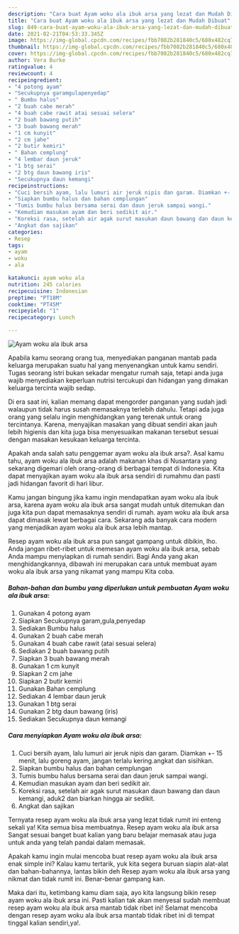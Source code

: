 ```yaml
---
description: "Cara buat Ayam woku ala ibuk arsa yang lezat dan Mudah Dibuat"
title: "Cara buat Ayam woku ala ibuk arsa yang lezat dan Mudah Dibuat"
slug: 849-cara-buat-ayam-woku-ala-ibuk-arsa-yang-lezat-dan-mudah-dibuat
date: 2021-02-21T04:53:33.345Z
image: https://img-global.cpcdn.com/recipes/fbb7082b281840c5/680x482cq70/ayam-woku-ala-ibuk-arsa-foto-resep-utama.jpg
thumbnail: https://img-global.cpcdn.com/recipes/fbb7082b281840c5/680x482cq70/ayam-woku-ala-ibuk-arsa-foto-resep-utama.jpg
cover: https://img-global.cpcdn.com/recipes/fbb7082b281840c5/680x482cq70/ayam-woku-ala-ibuk-arsa-foto-resep-utama.jpg
author: Vera Burke
ratingvalue: 4
reviewcount: 4
recipeingredient:
- "4 potong ayam"
- "Secukupnya garamgulapenyedap"
- " Bumbu halus"
- "2 buah cabe merah"
- "4 buah cabe rawit atai sesuai selera"
- "2 buah bawang putih"
- "3 buah bawang merah"
- "1 cm kunyit"
- "2 cm jahe"
- "2 butir kemiri"
- " Bahan cemplung"
- "4 lembar daun jeruk"
- "1 btg serai"
- "2 btg daun bawang iris"
- "Secukupnya daun kemangi"
recipeinstructions:
- "Cuci bersih ayam, lalu lumuri air jeruk nipis dan garam. Diamkan +- 15 menit, lalu goreng ayam, jangan terlalu kering.angkat dan sisihkan."
- "Siapkan bumbu halus dan bahan cemplungan"
- "Tumis bumbu halus bersama serai dan daun jeruk sampai wangi."
- "Kemudian masukan ayam dan beri sedikit air."
- "Koreksi rasa, setelah air agak surut masukan daun bawang dan daun kemangi, aduk2 dan biarkan hingga air sedikit."
- "Angkat dan sajikan"
categories:
- Resep
tags:
- ayam
- woku
- ala

katakunci: ayam woku ala 
nutrition: 245 calories
recipecuisine: Indonesian
preptime: "PT18M"
cooktime: "PT45M"
recipeyield: "1"
recipecategory: Lunch

---
```



![Ayam woku ala ibuk arsa](https://img-global.cpcdn.com/recipes/fbb7082b281840c5/680x482cq70/ayam-woku-ala-ibuk-arsa-foto-resep-utama.jpg)

Apabila kamu seorang orang tua, menyediakan panganan mantab pada keluarga merupakan suatu hal yang menyenangkan untuk kamu sendiri. Tugas seorang istri bukan sekadar mengatur rumah saja, tetapi anda juga wajib menyediakan keperluan nutrisi tercukupi dan hidangan yang dimakan keluarga tercinta wajib sedap.

Di era  saat ini, kalian memang dapat mengorder panganan yang sudah jadi walaupun tidak harus susah memasaknya terlebih dahulu. Tetapi ada juga orang yang selalu ingin menghidangkan yang terenak untuk orang tercintanya. Karena, menyajikan masakan yang dibuat sendiri akan jauh lebih higienis dan kita juga bisa menyesuaikan makanan tersebut sesuai dengan masakan kesukaan keluarga tercinta. 



Apakah anda salah satu penggemar ayam woku ala ibuk arsa?. Asal kamu tahu, ayam woku ala ibuk arsa adalah makanan khas di Nusantara yang sekarang digemari oleh orang-orang di berbagai tempat di Indonesia. Kita dapat menyajikan ayam woku ala ibuk arsa sendiri di rumahmu dan pasti jadi hidangan favorit di hari libur.

Kamu jangan bingung jika kamu ingin mendapatkan ayam woku ala ibuk arsa, karena ayam woku ala ibuk arsa sangat mudah untuk ditemukan dan juga kita pun dapat memasaknya sendiri di rumah. ayam woku ala ibuk arsa dapat dimasak lewat berbagai cara. Sekarang ada banyak cara modern yang menjadikan ayam woku ala ibuk arsa lebih mantap.

Resep ayam woku ala ibuk arsa pun sangat gampang untuk dibikin, lho. Anda jangan ribet-ribet untuk memesan ayam woku ala ibuk arsa, sebab Anda mampu menyiapkan di rumah sendiri. Bagi Anda yang akan menghidangkannya, dibawah ini merupakan cara untuk membuat ayam woku ala ibuk arsa yang nikamat yang mampu Kita coba.

<!--inarticleads1-->

##### Bahan-bahan dan bumbu yang diperlukan untuk pembuatan Ayam woku ala ibuk arsa:

1. Gunakan 4 potong ayam
1. Siapkan Secukupnya garam,gula,penyedap
1. Sediakan  Bumbu halus
1. Gunakan 2 buah cabe merah
1. Gunakan 4 buah cabe rawit (atai sesuai selera)
1. Sediakan 2 buah bawang putih
1. Siapkan 3 buah bawang merah
1. Gunakan 1 cm kunyit
1. Siapkan 2 cm jahe
1. Siapkan 2 butir kemiri
1. Gunakan  Bahan cemplung
1. Sediakan 4 lembar daun jeruk
1. Gunakan 1 btg serai
1. Gunakan 2 btg daun bawang (iris)
1. Sediakan Secukupnya daun kemangi




<!--inarticleads2-->

##### Cara menyiapkan Ayam woku ala ibuk arsa:

1. Cuci bersih ayam, lalu lumuri air jeruk nipis dan garam. Diamkan +- 15 menit, lalu goreng ayam, jangan terlalu kering.angkat dan sisihkan.
1. Siapkan bumbu halus dan bahan cemplungan
1. Tumis bumbu halus bersama serai dan daun jeruk sampai wangi.
1. Kemudian masukan ayam dan beri sedikit air.
1. Koreksi rasa, setelah air agak surut masukan daun bawang dan daun kemangi, aduk2 dan biarkan hingga air sedikit.
1. Angkat dan sajikan




Ternyata resep ayam woku ala ibuk arsa yang lezat tidak rumit ini enteng sekali ya! Kita semua bisa membuatnya. Resep ayam woku ala ibuk arsa Sangat sesuai banget buat kalian yang baru belajar memasak atau juga untuk anda yang telah pandai dalam memasak.

Apakah kamu ingin mulai mencoba buat resep ayam woku ala ibuk arsa enak simple ini? Kalau kamu tertarik, yuk kita segera buruan siapin alat-alat dan bahan-bahannya, lantas bikin deh Resep ayam woku ala ibuk arsa yang nikmat dan tidak rumit ini. Benar-benar gampang kan. 

Maka dari itu, ketimbang kamu diam saja, ayo kita langsung bikin resep ayam woku ala ibuk arsa ini. Pasti kalian tak akan menyesal sudah membuat resep ayam woku ala ibuk arsa mantab tidak ribet ini! Selamat mencoba dengan resep ayam woku ala ibuk arsa mantab tidak ribet ini di tempat tinggal kalian sendiri,ya!.

